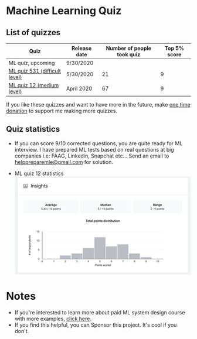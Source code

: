 # Machine Learning Quiz

## List of quizzes

| Quiz | Release date | Number of people took quiz | Top 5% score |
| ------------- | ------------- |------------- |------------- |
|ML quiz, upcoming | 9/30/2020 |  | |
|[ML quiz 531 (difficult level)](https://forms.gle/dLK8TE6NLoWNU1LV6)| 5/30/2020 | 21 | 9 |
|[ML quiz 12 (medium level)](https://forms.gle/aieiHULBTHRYpNH59)| April 2020 | 67 | 9 |

If you like these quizzes and want to have more in the future, make [one time donation](https://www.paypal.com/paypalme/MLinterviews) to support me making more quizzes. 

## Quiz statistics
* If you can score 9/10 corrected questions, you are quite ready for ML interview. I have prepared ML tests based on real questions at big companies i.e: FAAG, Linkedin, Snapchat etc... Send an email to helppreparemle@gmail.com for solution. 

* ML quiz 12 statistics
![Score distribution](images/score.png)

# Notes
* If you're interested to learn more about paid ML system design course with more examples, [click here](course.md).
* If you find this helpful, you can Sponsor this project. It's cool if you don't. 


